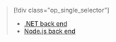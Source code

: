 > [!div class="op_single_selector"]
> * [.NET back end](../articles/app-service-mobile/app-service-mobile-dotnet-backend-how-to-use-server-sdk.md)
> * [Node.js back end](../articles/app-service-mobile/app-service-mobile-node-backend-how-to-use-server-sdk.md)
> 
> 

